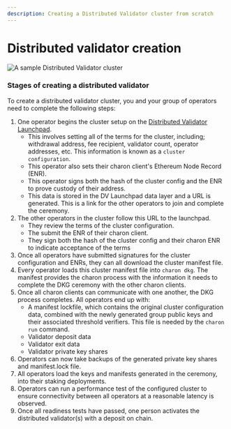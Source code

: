```yaml
---
description: Creating a Distributed Validator cluster from scratch
---
```


# Distributed validator creation

![A sample Distributed Validator cluster](/img/ObolCluster.png)

### Stages of creating a distributed validator

To create a distributed validator cluster, you and your group of operators need to complete the following steps:

1. One operator begins the cluster setup on the [Distributed Validator Launchpad](../dvk/02_distributed_validator_launchpad.md).
    - This involves setting all of the terms for the cluster, including; withdrawal address, fee recipient, validator count, operator addresses, etc. This information is known as a `cluster configuration`.
    - This operator also sets their charon client's Ethereum Node Record (ENR).
    - This operator signs both the hash of the cluster config and the ENR to prove custody of their address.
    - This data is stored in the DV Launchpad data layer and a URL is generated. This is a link for the other operators to join and complete the ceremony.
2.  The other operators in the cluster follow this URL to the launchpad.
    - They review the terms of the cluster configuration.
    - The submit the ENR of their charon client.
    - They sign both the hash of the cluster config and their charon ENR to indicate acceptance of the terms 
3. Once all operators have submitted signatures for the cluster configuration and ENRs, they can all download the cluster manifest file. 
4. Every operator loads this cluster manifest file into `charon dkg`. The manifest provides the charon process with the information it needs to complete the DKG ceremony with the other charon clients. 
5. Once all charon clients can communicate with one another, the DKG process completes. All operators end up with:
    - A manifest lockfile, which contains the original cluster configuration data, combined with the newly generated group public keys and their associated threshold verifiers. This file is needed by the `charon run` command. 
    - Validator deposit data
    - Validator exit data
    - Validator private key shares 
6. Operators can now take backups of the generated private key shares and manifest.lock file. 
7. All operators load the keys and manifests generated in the ceremony, into their staking deployments.
8. Operators can run a performance test of the configured cluster to ensure connectivity between all operators at a reasonable latency is observed.
9. Once all readiness tests have passed, one person activates the distributed validator(s) with a deposit on chain.
